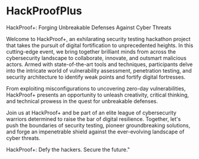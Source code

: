 # HackProofPlus
HackProof+:  Forging Unbreakable Defenses Against Cyber Threats  

Welcome to HackProof+, an exhilarating security testing hackathon project that takes the pursuit of digital fortification to 
unprecedented heights. In this cutting-edge event, we bring together brilliant minds from across the cybersecurity landscape to 
collaborate, innovate, and outsmart malicious actors. Armed with state-of-the-art tools and techniques, participants delve into the 
intricate world of vulnerability assessment, penetration testing, and security architecture to identify weak points and fortify 
digital fortresses.

From exploiting misconfigurations to uncovering zero-day vulnerabilities, HackProof+ presents an opportunity to unleash creativity, 
critical thinking, and technical prowess in the quest for unbreakable defenses.

Join us at HackProof+ and be part of an elite league of cybersecurity warriors determined to raise the bar of digital resilience. 
Together, let's push the boundaries of security testing, pioneer groundbreaking solutions, and forge an impenetrable shield against 
the ever-evolving landscape of cyber threats.

HackProof+: Defy the hackers. Secure the future."
